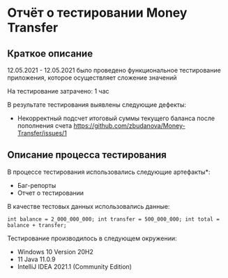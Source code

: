 # Отчёт о тестировании Money Transfer

## Краткое описание

12.05.2021 - 12.05.2021 было проведено функциональное тестирование приложения, которое осуществляет cложение значений

На тестирование затрачено: 1 час

В результате тестирования выявлены следующие дефекты:
* Некорректный подсчет итоговый суммы текущего баланса после пополнения счета https://github.com/zbudanova/Money-Transfer/issues/1

## Описание процесса тестирования

В процессе тестирования использовались следующие артефакты*:
* Баг-репорты
* Отчет о тестировании


В качестве тестовых данных использовались данные:

`int balance = 2_000_000_000;
int transfer = 500_000_000;
int total = balance + transfer;`


Тестирование производилось в следующем окружении:
* Windows 10 Version 20H2
* 11 Java 11.0.9
* IntelliJ IDEA 2021.1 (Community Edition)

